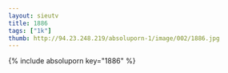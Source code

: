 ```yaml
--- 
layout: sieutv
title: 1886
tags: ["1k"]
thumb: http://94.23.248.219/absoluporn-1/image/002/1886.jpg
---
```

{% include absoluporn key="1886" %} 
